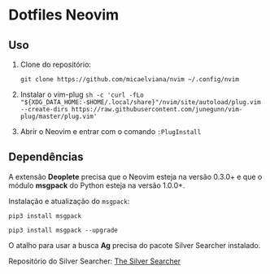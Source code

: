 # Dotfiles Neovim

## Uso

1. Clone do repositório:

   ```git clone https://github.com/micaelviana/nvim ~/.config/nvim```

2. Instalar o vim-plug
   ```sh -c 'curl -fLo "${XDG_DATA_HOME:-$HOME/.local/share}"/nvim/site/autoload/plug.vim --create-dirs https://raw.githubusercontent.com/junegunn/vim-plug/master/plug.vim'```

3. Abrir o Neovim e entrar com o comando ```:PlugInstall```


## Dependências

A extensão **Deoplete** precisa que o Neovim esteja na versão 0.3.0+ e que o módulo **msgpack** do Python esteja na versão 1.0.0+.

Instalação e atualização do ```msgpack```:

   ```pip3 install msgpack```
   
   ```pip3 install msgpack --upgrade```

O atalho para usar a busca **Ag** precisa do pacote Silver Searcher instalado.

Repositório do Silver Searcher: [The Silver Searcher](https://github.com/ggreer/the_silver_searcher)
